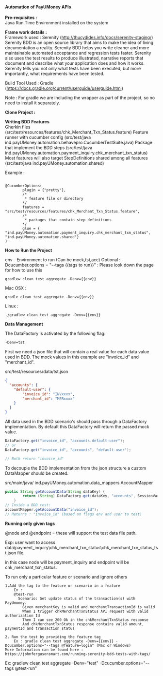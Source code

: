 #### Automation of PayUMoney APIs

**Pre-requisites :**  
Java Run Time Environment installed on the system

**Frame work details :**  
Framework used : Serenity (http://thucydides.info/docs/serenity-staging/)  
Serenity BDD is an open source library that aims to make the idea of living documentation a reality. Serenity BDD helps you write cleaner and more maintainable automated acceptance and regression tests faster. Serenity also uses the test results to produce illustrated, narrative reports that document and describe what your application does and how it works. Serenity tells you not only what tests have been executed, but more importantly, what requirements have been tested.

Build Tool Used : Gradle (https://docs.gradle.org/current/userguide/userguide.html)

Note : For gradle we are including the wrapper as part of the project, so no need to install it separately.

**Clone Project :**

**Writing BDD Features**  
Gherkin files (src/test/resources/features/chk_Merchant_Txn_Status.feature)
Feature runner with cucumber config (src/test/java ind.payUMoney.automation.behavepro.CucumberTestSuite.java)
Package that implement the BDD steps (src/test/java ind.payUMoney.automation.payment_inquiry.chk_merchant_txn_status)
Most features will also target StepDefinitions shared among all features (src/test/java ind.payUMoney.automation.shared)

Example :

```

@CucumberOptions(
        plugin = {"pretty"},
        /*
         * feature file or directory
        */
        features = "src/test/resources/features/chk_Merchant_Txn_Status.feature",
        /*
         * packages that contain step definitions
        */
        glue = { "ind.payUMoney.automation.payment_inquiry.chk_merchant_txn_status", "ind.payUMoney.automation.shared"}
)
```

**How to Run the Project**

env - Environment to run (Can be mock,tst,acc)
Optional : -Dcucumber.options = "--tags {{tags to run}}" : Please look down the page for how to use this

```
gradlew clean test aggregate -Denv={{env}}
```

Mac OSX :

```
gradle clean test aggregate -Denv={{env}}
```

Linux :

```
./gradlew clean test aggregate -Denv={{env}}
```

**Data Management**

The DataFactory is activated by the following flag:

```bash
-Denv=tst
```

First we need a json file that will contain a real value for each data value used in BDD.
The mock values in this example are "invoice_id" and "merchant_id".

src/test/resources/data/tst.json

```json
{
  "accounts": {
    "default-user": {
        "invoice_id": "INVxxxx",
        "merchant_id": "MERxxxx"
    }
  }
}
```

All data used in the BDD scenario's should pass through a DataFactory implementation. By default
this DataFactory will return the passed mock value.

```java
DataFactory.get("invoice_id", "accounts.default-user");
// or
DataFactory.get("invoice_id", "accounts", "default-user");

// Both return "invoice_id"
```

To decouple the BDD implementation from the json structure a custom DataMapper should be created.

src/main/java/ ind.payUMoney.automation.data_mappers.AccountMapper

```java
public String getAccountData(String dataKey) {
        return (String) DataFactory.get(dataKey, "accounts", SessionVariableHolder.accountUnderTest, dataKey);
    }
// Inside a BDD test:
accountMapper.getAccountData("invoice_id");
// Returns : "invoice_id" (based on flags env and user to test)
```

**Running only given tags**

@node and @endpoint = these will support the test data file path.

Exp: user want to access data\payment_inquiry\chk_merchant_txn_status\chk_merchant_txn_status_tst.json file.

in this case node will be payment_inquiry and endpoint will be chk_merchant_txn_status.

To run only a particular feature or scenario and ignore others

    1.Add the tag to the feature or scenario in a feature
        Ex :
        @test-run
          Scenario: Get update status of the transaction(s) with PayUmoney.
			Given merchantKey is valid and merchantTransactionId is valid
			When I trigger chkMerchantTxnStatus API request with valid authorization Id
			Then I can see 200 Ok in the chkMerchantTxnStatus response
			And chkMerchantTxnStatus response contains valid amount, paymentId and transaction status
	
    2. Run the test by providing the feature tag
        Ex : gradle clean test aggregate -Denv={{env}} -Dcucumber.options="--tags @feature=login" (Mac or Windows)
    More Information can be found here : https://johnfergusonsmart.com/running-serenity-bdd-tests-with-tags/


Ex: gradlew clean test aggregate -Denv="test" -Dcucumber.options="--tags @test-run"
